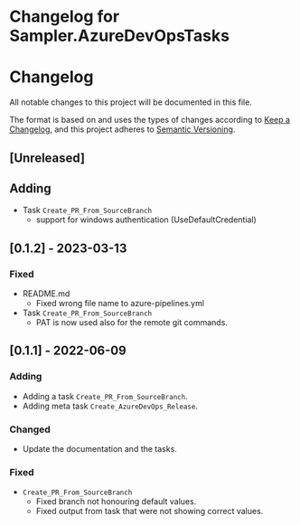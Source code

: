 # Changelog for Sampler.AzureDevOpsTasks

# Changelog

All notable changes to this project will be documented in this file.

The format is based on and uses the types of changes according to [Keep a Changelog](https://keepachangelog.com/en/1.0.0/),
and this project adheres to [Semantic Versioning](https://semver.org/spec/v2.0.0.html).

## [Unreleased]

## Adding
- Task `Create_PR_From_SourceBranch`
  - support for windows authentication (UseDefaultCredential)

## [0.1.2] - 2023-03-13

### Fixed

- README.md
  - Fixed wrong file name to azure-pipelines.yml
- Task `Create_PR_From_SourceBranch`
  - PAT is now used also for the remote git commands.

## [0.1.1] - 2022-06-09

### Adding

- Adding a task `Create_PR_From_SourceBranch`.
- Adding meta task `Create_AzureDevOps_Release`.

### Changed

- Update the documentation and the tasks.

### Fixed

- `Create_PR_From_SourceBranch`
  - Fixed branch not honouring default values.
  - Fixed output from task that were not showing correct values.
